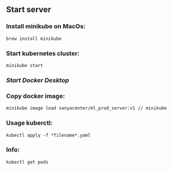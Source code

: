 ## Start server
### Install minikube on MacOs:
    brew install minikube

### Start kubernetes cluster:
    minikube start

### *Start Docker Desktop*

### Copy docker image:
    minikube image load sanyacenter/ml_prod_server:v1 // minikube

### Usage kuberctl:
    kubectl apply -f *filename*.yaml

### Info:
    kubectl get pods

